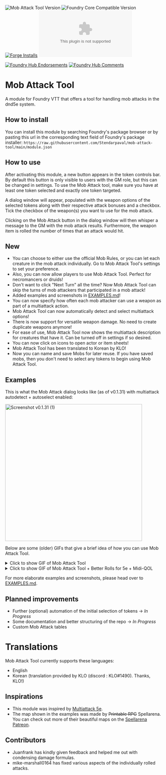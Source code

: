 ![Mob Attack Tool Version](https://img.shields.io/badge/dynamic/json.svg?url=https%3A%2F%2Fraw.githubusercontent.com%2FStendarpaval%2Fmob-attack-tool%2Fmaster%2Fmodule.json&label=Module%20Version&query=$.version&colorB=blue)
![Foundry Core Compatible Version](https://img.shields.io/badge/dynamic/json.svg?url=https%3A%2F%2Fraw.githubusercontent.com%2FStendarpaval%2Fmob-attack-tool%2Fmaster%2Fmodule.json&label=Foundry%20Version&query=$.compatibleCoreVersion&colorB=orange) [![Forge Installs](https://img.shields.io/badge/dynamic/json?label=Forge%20Installs&query=package.installs&suffix=%25&url=https%3A%2F%2Fforge-vtt.com%2Fapi%2Fbazaar%2Fpackage%2Fmob-attack-tool&colorB=4aa94a)](https://forge-vtt.com/bazaar#package=mob-attack-tool) ![Latest Release Download Count](https://img.shields.io/github/downloads/Stendarpaval/mob-attack-tool/latest/module.zip)

[![Foundry Hub Endorsements](https://img.shields.io/endpoint?logoColor=white&url=https%3A%2F%2Fwww.foundryvtt-hub.com%2Fwp-json%2Fhubapi%2Fv1%2Fpackage%2Fmob-attack-tool%2Fshield%2Fendorsements)](https://www.foundryvtt-hub.com/package/mob-attack-tool/) [![Foundry Hub Comments](https://img.shields.io/endpoint?logoColor=white&url=https%3A%2F%2Fwww.foundryvtt-hub.com%2Fwp-json%2Fhubapi%2Fv1%2Fpackage%2Fmob-attack-tool%2Fshield%2Fcomments)](https://www.foundryvtt-hub.com/package/mob-attack-tool/)

# Mob Attack Tool
A module for Foundry VTT that offers a tool for handling mob attacks in the dnd5e system. 

## How to install
You can install this module by searching Foundry's package browser or by pasting this url in the corresponding text field of Foundry's package installer: `https://raw.githubusercontent.com/Stendarpaval/mob-attack-tool/main/module.json`

## How to use
After activating this module, a new button appears in the token controls bar. By default this button is only visible to users with the GM role, but this can be changed in settings. To use the Mob Attack tool, make sure you have at least one token selected and exactly one token targeted. 

A dialog window will appear, populated with the weapon options of the selected tokens along with their respective attack bonuses and a checkbox. Tick the checkbox of the weapon(s) you want to use for the mob attack. 

Clicking on the Mob Attack button in the dialog window will then whisper a message to the GM with the mob attack results. Furthermore, the weapon item is rolled the number of times that an attack would hit.

## New

* You can choose to either use the official Mob Rules, or you can let each creature in the mob attack individually. Go to Mob Attack Tool's settings to set your preference.
* Also, you can now allow players to use Mob Attack Tool. Perfect for necromancers or druids!
* Don't want to click "Next Turn" all the time? Now Mob Attack Tool can skip the turns of mob attackers that participated in a mob attack!
* Added examples and screenshots in [EXAMPLES.md](EXAMPLES.md)!
* You can now specify how often each mob attacker can use a weapon as part of a multiattack action. 
* Mob Attack Tool can now automatically detect and select multiattack options! 
* There is now support for versatile weapon damage. No need to create duplicate weapons anymore!
* For ease of use, Mob Attack Tool now shows the multiattack description for creatures that have it. Can be turned off in settings if so desired.
* You can now click on icons to open actor or item sheets!
* Mob Attack Tool has been translated to Korean by KLO!
* Now you can name and save Mobs for later reuse. If you have saved mobs, then you don't need to select any tokens to begin using Mob Attack Tool. 

## Examples

This is what the Mob Attack dialog looks like (as of v0.1.31) with multiattack autodetect + autoselect enabled:

<img width="440" alt="Screenshot v0.1.31 (1)" src="https://user-images.githubusercontent.com/17188192/118686279-2a0ff180-b804-11eb-9c34-b8dfb2011228.png">

Below are some (older) GIFs that give a brief idea of how you can use Mob Attack Tool.

<details>
  <summary>Click to show GIF of Mob Attack Tool</summary>

  ![MAT-video-v0 0 3](https://user-images.githubusercontent.com/17188192/110196581-c81b2f00-7e45-11eb-908a-f0fd73567e10.gif)
</details>

<details>
  <summary>Click to show GIF of Mob Attack Tool + Better Rolls for 5e + Midi-QOL</summary>

  ![MAT-video-midi-qol-v0 0 3](https://user-images.githubusercontent.com/17188192/110196624-0fa1bb00-7e46-11eb-9ec1-ade1ef8dff96.gif)
</details>

For more elaborate examples and screenshots, please head over to [EXAMPLES.md](EXAMPLES.md). 

## Planned improvements
* Further (optional) automation of the initial selection of tokens -> _In Progress_
* Some documentation and better structuring of the repo -> _In Progress_
* Custom Mob Attack tables

# Translations
Mob Attack Tool currently supports these languages:
* English
* Korean (translation provided by KLO (discord : KLO#1490). Thanks, KLO!)

## Inspirations
* This module was inspired by [Multiattack 5e](https://github.com/jessev14/Multiattack-5e).
* The map shown in the examples was made by ~~Printable RPG~~ Spellarena. You can check out more of their beautiful maps on the [Spellarena Patreon](https://www.patreon.com/m/spellarena). 

## Contributors
* Juanfrank has kindly given feedback and helped me out with condensing damage formulas.
* mike-marshall0164 has fixed various aspects of the individually rolled attacks. 
